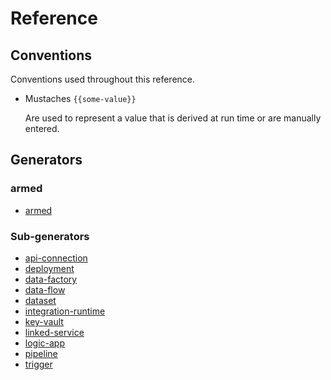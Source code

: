 # Reference

## Conventions

Conventions used throughout this reference.

- Mustaches `{{some-value}}`
  
  Are used to represent a value that is derived at run time or are manually entered.

## Generators

### armed

- [armed](./generators/armed.md)

### Sub-generators

- [api-connection](./generators/api-connection.md)
- [deployment](./generators/deployment.md)
- [data-factory](./generators/data-factory.md)
- [data-flow](./generators/data-flow.md)
- [dataset](./generators/dataset.md)
- [integration-runtime](./generators/integration-runtime.md)
- [key-vault](./generators/key-vault.md)
- [linked-service](./generators/linked-service.md)
- [logic-app](./generators/logic-app.md)
- [pipeline](./generators/pipeline.md)
- [trigger](./generators/trigger.md)
